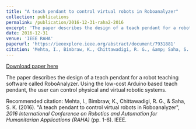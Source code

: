 ```yaml
---
title: "A teach pendant to control virtual robots in Roboanalyzer"
collection: publications
permalink: /publication/2016-12-31-raha2-2016
excerpt: 'The paper describes the design of a teach pendant for a robot teaching software called RoboAnalyzer. Using the low-cost Arduino based teach pendant, the user can control physical and virtual robotic systems.'
date: 2016-12-31
venue: 'IEEE RAHA'
paperurl: 'https://ieeexplore.ieee.org/abstract/document/7931881'
citation: 'Mehta, I., Bimbraw, K., Chittawadigi, R. G., &amp; Saha, S. K. (2016). &quot;A teach pendant to control virtual robots in Roboanalyzer&quot;, <i> 2016 International Conference on Robotics and Automation for Humanitarian Applications (RAHA) </i> (pp. 1-6). IEEE.'
---
```


<a href='https://ieeexplore.ieee.org/abstract/document/7931881'>Download paper here</a>

The paper describes the design of a teach pendant for a robot teaching software called RoboAnalyzer. Using the low-cost Arduino based teach pendant, the user can control physical and virtual robotic systems.

Recommended citation: Mehta, I., Bimbraw, K., Chittawadigi, R. G., & Saha, S. K. (2016). "A teach pendant to control virtual robots in Roboanalyzer", <i> 2016 International Conference on Robotics and Automation for Humanitarian Applications (RAHA) </i> (pp. 1-6). IEEE.
